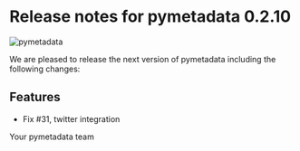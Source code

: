 # Release notes for pymetadata 0.2.10
![pymetadata](https://github.com/matthiaskoenig/pymetadata/raw/develop/docs/images/favicon/pymetadata-100x100-300dpi.png)

We are pleased to release the next version of pymetadata including the
following changes:

## Features
- Fix #31, twitter integration

Your pymetadata team
